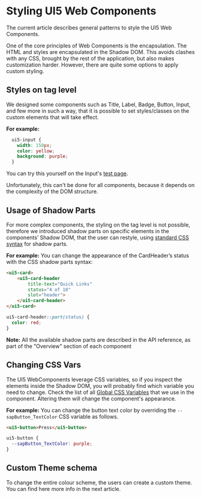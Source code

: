# Styling UI5 Web Components

The current article describes general patterns to style the UI5 Web Components.

One of the core principles of Web Components is the encapsulation. The HTML and styles are encapsulated in the Shadow DOM. This avoids clashes with any CSS, brought by the rest of the application, but also makes customization harder. However, there are quite some options to apply custom styling.


## Styles on tag level
We designed some components such as Title, Label, Badge, Button, Input, and few more in such a way, that it is possible to set styles/classes on the custom elements that will take effect.

<b>For example:</b>
```css
  ui5-input {
    width: 150px;
    color: yellow;
    background: purple;
  }
```
You can try this yourself on the Input's [test page](https://sap.github.io/ui5-webcomponents/main/playground/main/pages/Input/). 

Unfortunately, this can't be done for all components, because it depends on the complexity of the DOM structure.


## Usage of Shadow Parts
For more complex components, the styling on the tag level is not possible, therefore we introduced shadow parts on specific elements in the components’ Shadow DOM, that the user can restyle, using [standard CSS syntax](https://developer.mozilla.org/en-US/docs/Web/CSS/::part) for shadow parts.

<b>For example:</b> You can change the appearance of the CardHeader’s status with the CSS shadow parts syntax:

```html
<ui5-card>
	<ui5-card-header
        title-text="Quick Links"
		status="4 of 10"
		slot="header">
	</ui5-card-header>
</ui5-card>
```

```css
ui5-card-header::part(status) {
  color: red;
}
```

<b>Note:</b> All the available shadow parts are described in the API reference, as part of the "Overview" section of each component


## Changing CSS Vars
The UI5 WebComponents leverage CSS variables, so if you inspect the elements inside the Shadow DOM, you will probably find which variable you need to change. Check the list of all [Global CSS Variables](https://github.com/SAP/theming-base-content/blob/master/content/Base/baseLib/sap_horizon/css_variables.css) that we use in the component. Altering them will change the component's appearance.

<b>For example:</b> You can change the button text color by overriding the `--sapButton_TextColor` CSS variable as follows.

```html
<ui5-button>Press</ui5-button>
```

```css
ui5-button {
  --sapButton_TextColor: purple;
}
```


## Custom Theme schema
To change the entire colour scheme, the users can create a custom theme.
You can find here more info in the next article.
